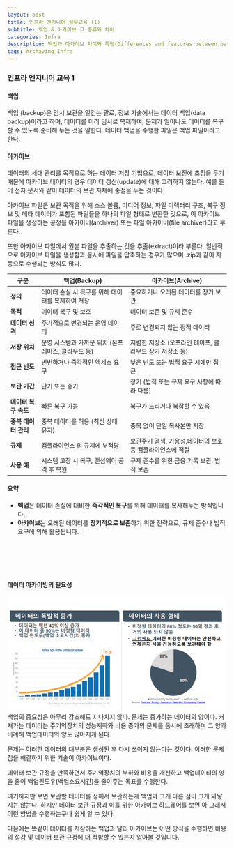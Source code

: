 ```yaml
---
layout: post
title: 인프라 엔지니어 실무교육 (1)
subtitle: 백업 & 아카이브 그 종류와 차이
categories: Infra
description: 백업과 아카이브 차이와 특징(Differences and features between backup and archiving)
tags: Archaving Infra
---
```


### 인프라 엔지니어 교육 1


#### 백업
백업 (backup)은 임시 보관을 일컫는 말로, 정보 기술에서는 데이터 백업(data backup)이라고 하며, 데이터를 미리 임시로 복제하여, 문제가 일어나도 데이터를 복구할 수 있도록 준비해 두는 것을 말한다. 데이터 백업을 수행한 파일은 백업 파일이라고 한다.

#### 아카이브
데이터의 세대 관리를 목적으로 하는 데이터 저장 기법으로, 데이터 보전에 초점을 두기 때문에 아카이브 데이터의 경우 데이터 갱신(update)에 대해 고려하지 않는다. 예를 들어 전자 문서와 같이 데이터의 보관 자체에 중점을 두는 것이다.

아카이브 파일은 보관 목적을 위해 소스 볼륨, 미디어 정보, 파일 디렉터리 구조, 복구 정보 및 메타 데이터가 포함된 파일들을 하나의 파일 형태로 변환한 것으로, 이 아카이브 파일을 생성하는 공정을 아카이버(archiver) 또는 파일 아카이버(file archiver)라고 부른다.

또한 아카이브 파일에서 원본 파일을 추출하는 것을 추출(extract)이라 부른다. 일반적으로 아카이브 파일을 생성함과 동시에 파일을 압축하는 경우가 많으며 .zip과 같이 자동으로 수행되는 방식도 많다.

| **구분**                | **백업(Backup)**                                | **아카이브(Archive)**                           |
|-------------------------|------------------------------------------------|------------------------------------------------|
| **정의**                | 데이터 손실 시 복구를 위해 데이터를 복제하여 저장 | 중요하거나 오래된 데이터를 장기 보관            |
| **목적**                | 데이터 복구 및 보호                              | 데이터 보존 및 규제 준수                         |
| **데이터 성격**         | 주기적으로 변경되는 운영 데이터                   | 주로 변경되지 않는 정적 데이터                  |
| **저장 위치**           | 운영 시스템과 가까운 위치 (온프레미스, 클라우드 등) | 저렴한 저장소 (오프라인 테이프, 클라우드 장기 저장소 등) |
| **접근 빈도**           | 빈번하거나 즉각적인 액세스 요구                   | 낮은 빈도 또는 법적 요구 시에만 접근             |
| **보관 기간**           | 단기 또는 중기                                   | 장기 (법적 또는 규제 요구 사항에 따라 다름)     |
| **데이터 복구 속도**     | 빠른 복구 가능                                   | 복구가 느리거나 복잡할 수 있음                  |
| **중복 데이터 관리**     | 중복 데이터를 허용 (최신 상태 유지)                | 중복 없이 단일 복사본만 저장                     |
| **규제**             | 컴플라이언스 의 규제에 부적당  | 보관주기 검색, 가용성,데이터의 보호 등 컴플라이언스에 적절  |
| **사용 예**             | 시스템 고장 시 복구, 랜섬웨어 공격 후 복원          | 규제 준수를 위한 금융 기록 보관, 법적 보존       |

#### 요약
- **백업**은 데이터 손실에 대비한 **즉각적인 복구**를 위해 데이터를 복사해두는 방식입니다.
- **아카이브**는 오래된 데이터를 **장기적으로 보존**하기 위한 전략으로, 규제 준수나 법적 요구에 의해 활용됩니다.

<br><br><br><br>

#### 데이터 아카이빙의 필요성
![DATA1](/assets/images/2024-09-30/Data.png)
백업의 중요성은 아무리 강조해도 지나치지 않다. 문제는 증가하는 데이터의 양이다. 커져가는 데이터는 주기억장치의 성능저하와 비용 증가의 문제를 동시에 초래하며 그 양과 비례해 백업데이터의 양도 많아지게 된다.

문제는 이러한 데이터의 대부분은 생성된 후 다시 쓰이지 않는다는 것이다. 이러한 문제점을 해결하기 위한 기술이 아카이브이다.

데이터 보관 규정을 만족하면서 주기억장치의 부하와 비용을 개선하고 백업데이터의 양을 줄여 백업윈도우(백업소요시간)을 줄여주는 목표를 수행한다.

여기까지만 보면 보관할 데이터를 정해서 보관하는게 백업과 크게 다른 점이 크게 와닿지는 않는다. 하지만 데이터 보관 규정과 이를 위한 아카이브 하드웨어를 보면 아 그래서 이런 방법을 수행하는구나 쉽게 알 수 있다.

다음에는 똑같이 데이터를 저장하는 백업과 달리 아카이브는 어떤 방식을 수행하면 비용의 절감 및 데이터 보관 규정에 더 적합할 수 있는지 알아볼 것입니다.